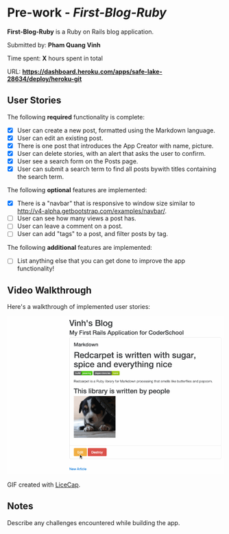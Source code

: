 # Pre-work - *First-Blog-Ruby*

**First-Blog-Ruby** is a Ruby on Rails blog application.

Submitted by: **Pham Quang Vinh**

Time spent: **X** hours spent in total

URL: **https://dashboard.heroku.com/apps/safe-lake-28634/deploy/heroku-git**

## User Stories

The following **required** functionality is complete:

* [x] User can create a new post, formatted using the Markdown language.
* [x] User can edit an existing post.
* [x] There is one post that introduces the App Creator with name, picture.
* [x] User can delete stories, with an alert that asks the user to confirm.
* [x] User see a search form on the Posts page.
* [x] User can submit a search term to find all posts bywith titles containing the search term.

The following **optional** features are implemented:
* [x] There is a "navbar" that is responsive to window size similar to http://v4-alpha.getbootstrap.com/examples/navbar/. 
* [ ] User can see how many views a post has. 
* [ ] User can leave a comment on a post.
* [ ] User can add "tags" to a post, and filter posts by tag. 

The following **additional** features are implemented:

- [ ] List anything else that you can get done to improve the app functionality!
     
## Video Walkthrough 

Here's a walkthrough of implemented user stories:

![Video Walkthrough](Blog-Ruby-Guide.gif)

GIF created with [LiceCap](http://www.cockos.com/licecap/).

## Notes

Describe any challenges encountered while building the app.


